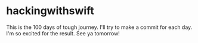 # hackingwithswift
This is the 100 days of tough journey. I'll try to make a commit for each day. I'm so excited for the result. See ya tomorrow!
